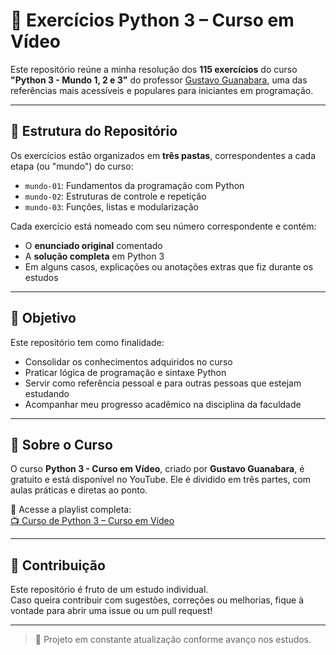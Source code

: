 # 🐍 Exercícios Python 3 – Curso em Vídeo

Este repositório reúne a minha resolução dos **115 exercícios** do curso **"Python 3 - Mundo 1, 2 e 3"** do professor [Gustavo Guanabara](https://www.youtube.com/@CursoemVideo), uma das referências mais acessíveis e populares para iniciantes em programação.

---

## 📂 Estrutura do Repositório

Os exercícios estão organizados em **três pastas**, correspondentes a cada etapa (ou "mundo") do curso:

- `mundo-01`: Fundamentos da programação com Python
- `mundo-02`: Estruturas de controle e repetição
- `mundo-03`: Funções, listas e modularização

Cada exercício está nomeado com seu número correspondente e contém:

- O **enunciado original** comentado
- A **solução completa** em Python 3
- Em alguns casos, explicações ou anotações extras que fiz durante os estudos

---

## 🎯 Objetivo

Este repositório tem como finalidade:

- Consolidar os conhecimentos adquiridos no curso
- Praticar lógica de programação e sintaxe Python
- Servir como referência pessoal e para outras pessoas que estejam estudando
- Acompanhar meu progresso acadêmico na disciplina da faculdade

---

## 📌 Sobre o Curso

O curso **Python 3 - Curso em Vídeo**, criado por **Gustavo Guanabara**, é gratuito e está disponível no YouTube. Ele é dividido em três partes, com aulas práticas e diretas ao ponto.

🔗 Acesse a playlist completa:  
[📺 Curso de Python 3 – Curso em Vídeo](https://www.youtube.com/playlist?list=PLHz_AreHm4dm6wYOIW20Nyg12TAjmMGT-)

---

## 🤝 Contribuição

Este repositório é fruto de um estudo individual.  
Caso queira contribuir com sugestões, correções ou melhorias, fique à vontade para abrir uma issue ou um pull request!

---

> 🚧 Projeto em constante atualização conforme avanço nos estudos.
